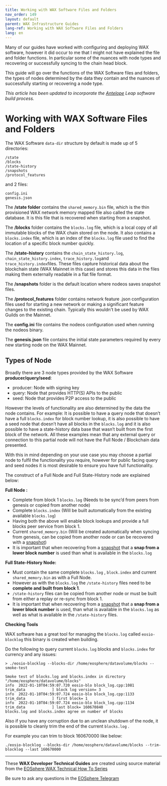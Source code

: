 ```yaml
---
title: Working with WAX Software Files and Folders
nav_order: 149
layout: default
parent: WAX Infrastructure Guides
lang-ref: Working with WAX Software Files and Folders
lang: en
---
```


Many of our guides have worked with configuring and deploying WAX software, however it did occur to me that I might not have explained the file and folder functions. In particular some of the nuances with node types and recovering or successfully syncing to the chain head block.

This guide will go over the functions of the WAX Software files and folders, the types of nodes determined by the data they contain and the nuances of successfully starting or recovering a node type.

_This article has been updated to incorporate the_ [_Antelope_](https://antelope.io/) _Leap software build process._

# Working with WAX Software Files and Folders

The WAX Software  `data-dir`  structure by default is made up of 5 directories:

```
/state  
/blocks   
/state-history   
/snapshots  
/protocol_features
```

and 2 files:

```
config.ini  
genesis.json
```

The **/state folder** contains the  `shared_memory.bin`  file, which is the thin provisioned WAX network memory mapped file also called the state database. It is this file that is recovered when starting from a snapshot.

The  **/blocks**  folder contains the  `blocks.log`  file, which is a local copy of all immutable blocks of the WAX chain stored on the node. It also contains a  `blocks.index`  file, which is an index of the `blocks.log` file used to find the location of a specific block number quickly.

The  **/state-history**  contains the  `chain_state_history.log`,  `chain_state_history.index`,  `trace_history.log`and  `trace_history.index`files. These files capture historical data about the blockchain state (WAX Mainnet in this case) and stores this data in the files making them externally readable in a flat file format.

The  **/snapshots**  folder is the default location where nodeos saves snapshot files.

The **/protocol_features**  folder contains network feature .json configuration files used for starting a new network or making a significant feature changes to the existing chain. Typically this wouldn't be used by WAX Guilds on the Mainnet.

The  **config.ini**  file contains the nodeos configuration used when running the nodeos binary.

The  **genesis.json**  file contains the initial state parameters required by every new starting node on the WAX Mainnet.

## Types of Node

Broadly there are 3 node types provided by the WAX Software  **producer/query/seed**:

-   producer: Node with signing key
-   query: Node that provides HTTP(S) APIs to the public
-   seed: Node that provides P2P access to the public

However the levels of functionality are also determined by the data the node contains. For example: It is possible to have a query node that doesn’t have a full  `blocks.index`  for block number lookup, it is also possible to have a seed node that doesn’t have all blocks in the  `blocks.log`  and it is also possible to have a state-history data base that wasn’t built from the first block of the network. All these examples mean that any external query or connection to this partial node will not have the Full Node / Blockchain data presented.

With this in mind depending on your use case you may choose a partial node to fulfil the functionality you require, however for public facing query and seed nodes it is most desirable to ensure you have full functionality.

The construct of a Full Node and Full State-History node are explained below:

**Full Node :**

-   Complete from block 1  `blocks.log`  (Needs to be sync’d from peers from genesis or copied from another node)
-   Complete  `blocks.index`  (Will be built automatically from the existing available  `blocks.log`)
-   Having both the above will enable block lookups and provide a full blocks peer service from block 1.
-   Current  `shared_memory.bin`  (Will be created automatically when syncing from genesis, can be copied from another node or can be recovered with a  [snapshot](https://link.medium.com/YZXqTwk5Gmb))
-   It is important that when recovering from a  [snapshot](https://link.medium.com/YZXqTwk5Gmb)  that a  **snap from a lower block number**  is used than what is available in the  `blocks.log`

**Full State-History Node:**

-   Must contain the same complete  `blocks.log`  ,  `block.index`  and current  `shared_memory.bin`  as with a Full Node.
-   However as with the  `blocks.log`  the  `/state-history`  files need to be  **complete and built from block 1**.
-   `/state-history`  files can be copied from another node or must be built from either a replay or re-sync from block 1.
-   It is important that when recovering from a  [snapshot](https://link.medium.com/YZXqTwk5Gmb)  that a  **snap from a lower block number**  is used, than what is available in the  `blocks.log`  as well as what is available in the  `/state-history`  files.

**Checking Tools**

WAX software has a great tool for managing the  `blocks.log`  called  `eosio-blocklog`  this binary is created when building.

Do the following to query current  `blocks.log`  blocks and  `blocks.index`  for currency and any issues:

```
> ./eosio-blocklog --blocks-dir /home/eosphere/datavolume/blocks --smoke-test

Smoke test of blocks.log and blocks.index in directory "/home/eosphere/datavolume/blocks"
info  2022-01-10T04:59:07.720 eosio-blo block_log.cpp:1081            trim_data            ] block log version= 3
info  2022-01-10T04:59:07.724 eosio-blo block_log.cpp:1133            trim_data            ] first block= 1
info  2022-01-10T04:59:07.724 eosio-blo block_log.cpp:1134            trim_data            ] last block= 160670840
blocks.log and blocks.index agree on number of blocks
```

Also if you have any corruption due to an unclean shutdown of the node, it is possible to cleanly trim the end of the current  `blocks.log`  .

For example you can trim to block 160670000 like below:

```
./eosio-blocklog --blocks-dir /home/eosphere/datavolume/blocks --trim-blocklog --last 160670000
```

---

These **WAX Developer Technical Guides** are created using source material from the [EOSphere WAX Technical How To Series](https://medium.com/eosphere/wax-technical-how-to/home)

Be sure to ask any questions in the  [EOSphere Telegram](https://t.me/eosphere_io)
